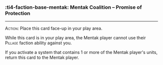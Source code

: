 ### :ti4-faction-base-mentak: __Mentak Coalition – Promise of Protection__

---
<span style="font-variant:small-caps;">Action</span>: Place this card face-up in your play area.

While this card is in your play area, the Mentak player cannot use their <span style="font-variant:small-caps;">Pillage</span> faction ability against you.

If you activate a system that contains 1 or more of the Mentak player's units, return this card to the Mentak player.